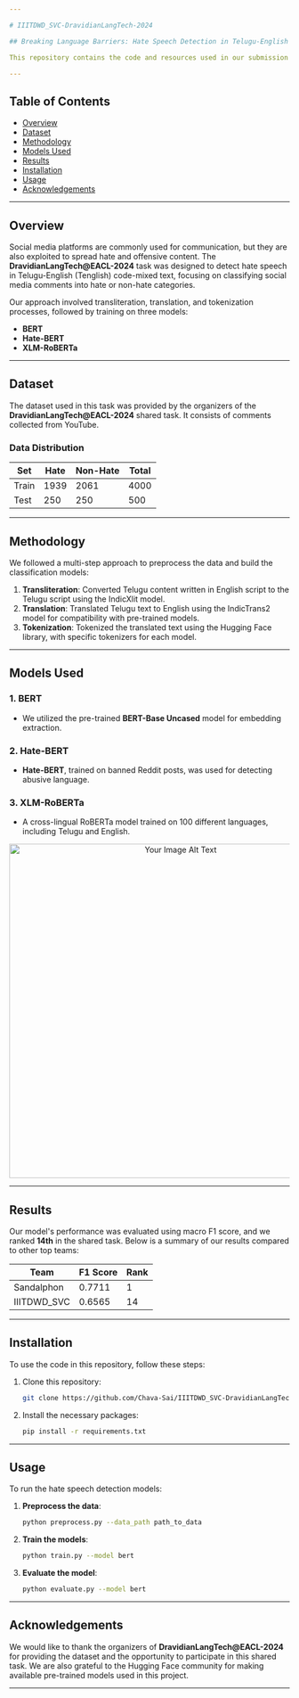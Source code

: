 ```yaml
---

# IIITDWD_SVC-DravidianLangTech-2024

## Breaking Language Barriers: Hate Speech Detection in Telugu-English Code-Mixed Text

This repository contains the code and resources used in our submission to the **DravidianLangTech@EACL-2024** shared task for **Hate Speech Detection** in Telugu-English code-mixed text. Our team, **IIITDWD_SVC**, participated in the competition, and our BERT-based model achieved the **14th rank** with a macro F1 score of **0.6565**.

---
```


## Table of Contents
- [Overview](#overview)
- [Dataset](#dataset)
- [Methodology](#methodology)
- [Models Used](#models-used)
- [Results](#results)
- [Installation](#installation)
- [Usage](#usage)
- [Acknowledgements](#acknowledgements)

---

## Overview

Social media platforms are commonly used for communication, but they are also exploited to spread hate and offensive content. The **DravidianLangTech@EACL-2024** task was designed to detect hate speech in Telugu-English (Tenglish) code-mixed text, focusing on classifying social media comments into hate or non-hate categories.

Our approach involved transliteration, translation, and tokenization processes, followed by training on three models:
- **BERT**
- **Hate-BERT**
- **XLM-RoBERTa**

---

## Dataset

The dataset used in this task was provided by the organizers of the **DravidianLangTech@EACL-2024** shared task. It consists of comments collected from YouTube.

### Data Distribution

| Set    | Hate  | Non-Hate | Total  |
|--------|-------|----------|--------|
| Train  | 1939  | 2061     | 4000   |
| Test   | 250   | 250      | 500    |

---

## Methodology

We followed a multi-step approach to preprocess the data and build the classification models:

1. **Transliteration**: Converted Telugu content written in English script to the Telugu script using the IndicXlit model.
2. **Translation**: Translated Telugu text to English using the IndicTrans2 model for compatibility with pre-trained models.
3. **Tokenization**: Tokenized the translated text using the Hugging Face library, with specific tokenizers for each model.

---

## Models Used

### 1. **BERT**
- We utilized the pre-trained **BERT-Base Uncased** model for embedding extraction.

### 2. **Hate-BERT**
- **Hate-BERT**, trained on banned Reddit posts, was used for detecting abusive language.

### 3. **XLM-RoBERTa**
- A cross-lingual RoBERTa model trained on 100 different languages, including Telugu and English.

<p align="center">
  <img src="https://i.imgur.com/zD2wzal.png" alt="Your Image Alt Text" width="600">
</p>

---

## Results

Our model's performance was evaluated using macro F1 score, and we ranked **14th** in the shared task. Below is a summary of our results compared to other top teams:

| Team       | F1 Score | Rank |
|------------|-----------|------|
| Sandalphon | 0.7711    | 1    |
| IIITDWD_SVC | 0.6565   | 14   |

---

## Installation

To use the code in this repository, follow these steps:

1. Clone this repository:
   ```bash
   git clone https://github.com/Chava-Sai/IIITDWD_SVC-DravidianLangTech-2024.git
   ```
2. Install the necessary packages:
   ```bash
   pip install -r requirements.txt
   ```

---

## Usage

To run the hate speech detection models:

1. **Preprocess the data**:
   ```bash
   python preprocess.py --data_path path_to_data
   ```

2. **Train the models**:
   ```bash
   python train.py --model bert
   ```

3. **Evaluate the model**:
   ```bash
   python evaluate.py --model bert
   ```

---

## Acknowledgements

We would like to thank the organizers of **DravidianLangTech@EACL-2024** for providing the dataset and the opportunity to participate in this shared task. We are also grateful to the Hugging Face community for making available pre-trained models used in this project.

--- 
